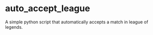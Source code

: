 # auto_accept_league
A simple python script that automatically accepts a match in league of legends.
